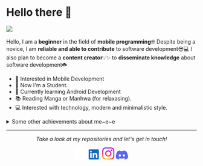 



# Hello there 👋

![](https://github.com/halfrost/halfrost/blob/master/icons/header_1.png)

Hello, I am a **beginner** in the field of **mobile programming**🤓 Despite being a novice, I am **reliable and able to contribute** to software development😎💻 I also plan to become a **content creator**💡✨ to **disseminate knowledge** about software development☘️  

* 🧐   Interested in Mobile Development
* 💼   Now I'm a Student.
* 🌱   Currently learning Android Development
* 📚   Reading Manga or Manhwa (for relaxasing).
* 💻   Interested with technology, modern and minimalistic style.

<details>
  <summary>Some other achievements about me~e~e</summary>
  <br>

* 💖   My heart is in the work.
* 👑   Some GitHub statistical reports:

<p align="center">
<img align="center" src="https://github-readme-stats.vercel.app/api/top-langs/?username=AryaSuryaaa&hide_langs_below=1&theme=default&line_height=27&layout=compact" />
<img align="center" src="https://github-readme-stats.vercel.app/api?username=AryaSuryaaa&show_icons=true&count_private=true&include_all_commits=true&line_height=21" alt="halfrost's Github Stats" />
<img align="center" src="https://github-profile-trophy.vercel.app/?username=AryaSuryaaa&column=7" alt="halfrost's Github Trophy" />
</p>

</details>
  
<hr>

<link
  rel="stylesheet"
  href="https://cdn.jsdelivr.net/gh/dheereshagrwal/colored-icons@1.6.1/ci.min.css"
/>

<p align="center">
  <i>Take a look at my repositories and let's get in touch!</i>

<p align="center">
<a href= "https://github.com/AryaSuryaaa"><img src='./svg/github-light.svg' width="32px"></a>
<a href= "https://www.linkedin.com/in/aryasuryaa/"><img src='./svg/linkedin.svg' width="32px"></a>
<a href= "https://www.instagram.com/aryasuryaa__/"><img src='./svg/instagram.svg' width="32px"></a>
<a href= "https://discordapp.com/users/553898804978384899"><img src='./svg/discord.svg' width="32px"></a>
</p>





<!--
**AryaSuryaaa/AryaSuryaaa** is a ✨ _special_ ✨ repository because its `README.md` (this file) appears on your GitHub profile.

Here are some ideas to get you started:

- 🔭 I’m currently working on ...
- 🌱 I’m currently learning ...
- 👯 I’m looking to collaborate on ...
- 🤔 I’m looking for help with ...
- 💬 Ask me about ...
- 📫 How to reach me: ...
- 😄 Pronouns: ...
- ⚡ Fun fact: ...
-->
